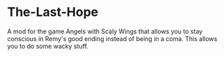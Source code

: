 # The-Last-Hope
A mod for the game Angels with Scaly Wings that allows you to stay conscious in Remy's good ending instead of being in a coma. This allows you to do some wacky stuff.
